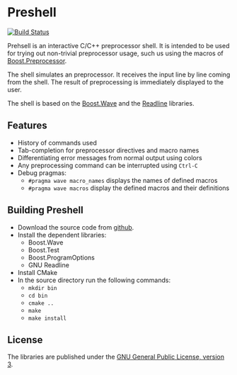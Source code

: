 Preshell
========

[![Build Status](https://secure.travis-ci.org/sabel83/preshell.png?branch=master "Build Status")](http://travis-ci.org/sabel83/preshell)

Prehsell is an interactive C/C++ preprocessor shell. It is intended to be used
for trying out non-trivial preprocessor usage, such us using the macros of
[Boost.Preprocessor](http://boost.org/libs/preprocessor).

The shell simulates an preprocessor. It receives the input line by line coming
from the shell. The result of preprocessing is immediately displayed to the
user.

The shell is based on the [Boost.Wave](http://boost.org/libs/wave) and the
[Readline](http://www.gnu.org/software/readline) libraries.

Features
--------

* History of commands used
* Tab-completion for preprocessor directives and macro names
* Differentiating error messages from normal output using colors
* Any preprocessing command can be interrupted using `Ctrl-C`
* Debug pragmas:
    * `#pragma wave macro_names` displays the names of defined macros
    * `#pragma wave macros` display the defined macros and their definitions

Building Preshell
-----------------

* Download the source code from [github](http://github.com/sabel83/preshell).
* Install the dependent libraries:
    * Boost.Wave
    * Boost.Test
    * Boost.ProgramOptions
    * GNU Readline
* Install CMake
* In the source directory run the following commands:
    * `mkdir bin`
    * `cd bin`
    * `cmake ..`
    * `make`
    * `make install`

License
-------

The libraries are published under the
[GNU General Public License, version 3](http://www.gnu.org/licenses/gpl.html).

